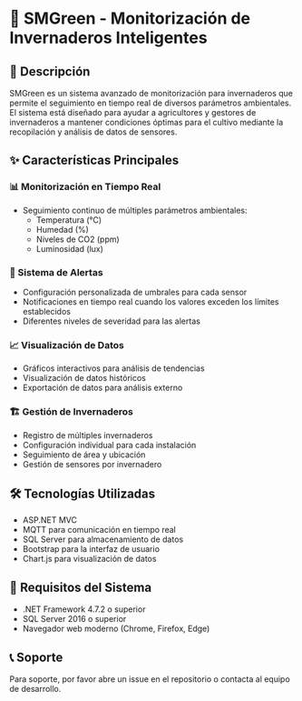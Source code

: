 # 🌱 SMGreen - Monitorización de Invernaderos Inteligentes

## 📝 Descripción
SMGreen es un sistema avanzado de monitorización para invernaderos que permite el seguimiento en tiempo real de diversos parámetros ambientales. El sistema está diseñado para ayudar a agricultores y gestores de invernaderos a mantener condiciones óptimas para el cultivo mediante la recopilación y análisis de datos de sensores.

## ✨ Características Principales

### 📊 Monitorización en Tiempo Real
- Seguimiento continuo de múltiples parámetros ambientales:
  - Temperatura (°C)
  - Humedad (%)
  - Niveles de CO2 (ppm)
  - Luminosidad (lux)

### 🔔 Sistema de Alertas
- Configuración personalizada de umbrales para cada sensor
- Notificaciones en tiempo real cuando los valores exceden los límites establecidos
- Diferentes niveles de severidad para las alertas

### 📈 Visualización de Datos
- Gráficos interactivos para análisis de tendencias
- Visualización de datos históricos
- Exportación de datos para análisis externo

### 🏗️ Gestión de Invernaderos
- Registro de múltiples invernaderos
- Configuración individual para cada instalación
- Seguimiento de área y ubicación
- Gestión de sensores por invernadero

## 🛠️ Tecnologías Utilizadas
- ASP.NET MVC
- MQTT para comunicación en tiempo real
- SQL Server para almacenamiento de datos
- Bootstrap para la interfaz de usuario
- Chart.js para visualización de datos

## 🚀 Requisitos del Sistema
- .NET Framework 4.7.2 o superior
- SQL Server 2016 o superior
- Navegador web moderno (Chrome, Firefox, Edge)

## 📞 Soporte
Para soporte, por favor abre un issue en el repositorio o contacta al equipo de desarrollo.

